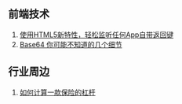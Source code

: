 ## 前端技术

1. [使用HTML5新特性，轻松监听任何App自带返回键](https://mp.weixin.qq.com/s/l3YCVRmc4PX6cUI89kLAYg)
2. [Base64 你可能不知道的几个细节](https://liudanking.com/sitelog/%E9%AD%94%E9%AC%BC%E5%9C%A8%E7%BB%86%E8%8A%82%E4%B8%AD%EF%BC%9Abase64-%E4%BD%A0%E5%8F%AF%E8%83%BD%E4%B8%8D%E7%9F%A5%E9%81%93%E7%9A%84%E5%87%A0%E4%B8%AA%E7%BB%86%E8%8A%82/)

## 行业周边

1. [如何计算一款保险的杠杆](https://refined-x.com/2018/07/02/%E5%A6%82%E4%BD%95%E8%AE%A1%E7%AE%97%E4%B8%80%E6%AC%BE%E4%BF%9D%E9%99%A9%E7%9A%84%E6%9D%A0%E6%9D%86/)
